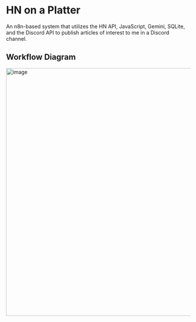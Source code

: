 # HN on a Platter
An n8n-based system that utilizes the HN API, JavaScript, Gemini, SQLite, and the Discord API to publish articles of interest to me in a Discord channel.


## Workflow Diagram
<img width="687" height="678" alt="image" src="https://github.com/user-attachments/assets/ee153e80-50a2-4114-ad07-5bba33859bc1" />
